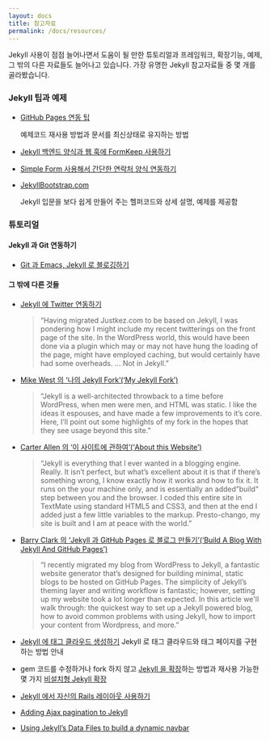 ```yaml
---
layout: docs
title: 참고자료
permalink: /docs/resources/
---
```


Jekyll 사용이 점점 늘어나면서 도움이 될 만한 튜토리얼과 프레임워크, 확장기능, 예제, 그 밖의 다른 자료들도 늘어나고 있습니다. 가장 유명한 Jekyll 참고자료들 중 몇 개를 골라봤습니다.

### Jekyll 팁과 예제

- [GitHub Pages 연동 팁](https://gist.github.com/2890453)

  예제코드 재사용 방법과 문서를 최신상태로 유지하는 방법

- [Jekyll 백엔드 양식과 웹 훅에 FormKeep 사용하기](https://formkeep.com/)
- [Simple Form 사용해서 간단한 연락처 양식
  연동하기](http://getsimpleform.com/)
- [JekyllBootstrap.com](http://jekyllbootstrap.com)

  Jekyll 입문을 보다 쉽게 만들어 주는 헬퍼코드와 상세 설명,
  예제를 제공함

### 튜토리얼

#### Jekyll 과 Git 연동하기

- [Git 과 Emacs, Jekyll 로 블로깅하기](http://metajack.im/2009/01/23/blogging-with-git-emacs-and-jekyll/)

#### 그 밖에 다른 것들

- [Jekyll 에 Twitter 연동하기](http://www.justkez.com/integrating-twitter-with-jekyll/)
  > “Having migrated Justkez.com to be based on Jekyll, I was pondering how I might include my recent twitterings on the front page of the site. In the WordPress world, this would have been done via a plugin which may or may not have hung the loading of the page, might have employed caching, but would certainly have had some overheads. … Not in Jekyll.”
- [Mike West 의 ‘나의 Jekyll Fork’(‘My Jekyll Fork’)](http://mikewest.org/2009/11/my-jekyll-fork)
  > “Jekyll is a well-architected throwback to a time before WordPress, when men were men, and HTML was static. I like the ideas it espouses, and have made a few improvements to it’s core. Here, I’ll point out some highlights of my fork in the hopes that they see usage beyond this site.”
- [Carter Allen 의 ‘이 사이트에 관하여’(‘About this Website’)](http://cartera.me/2010/08/12/about-this-website/)
  > “Jekyll is everything that I ever wanted in a blogging engine. Really. It isn’t perfect, but what’s excellent about it is that if there’s something wrong, I know exactly how it works and how to fix it. It runs on the your machine only, and is essentially an added”build" step between you and the browser. I coded this entire site in TextMate using standard HTML5 and CSS3, and then at the end I added just a few little variables to the markup. Presto-chango, my site is built and I am at peace with the world.”
- [Barry Clark 의 ‘Jekyll 과 GitHub Pages 로 블로그 만들기’(‘Build A Blog With Jekyll And GitHub Pages’)](http://www.smashingmagazine.com/2014/08/01/build-blog-jekyll-github-pages/)
  > “I recently migrated my blog from WordPress to Jekyll, a fantastic website generator that’s designed for building minimal, static blogs to be hosted on GitHub Pages. The simplicity of Jekyll’s theming layer and writing workflow is fantastic; however, setting up my website took a lot longer than expected. In this article we'll walk through: the quickest way to set up a Jekyll powered blog, how to avoid common problems with using Jekyll, how to import your content from Wordpress, and more.”
- [Jekyll 에 태그 클라우드 생성하기](http://www.justkez.com/generating-a-tag-cloud-in-jekyll/)
Jekyll 로 태그 클라우드와 태그 페이지를 구현하는 방법 안내

- gem 코드를 수정하거나 fork 하지 않고 [Jekyll 을 확장](https://github.com/rfelix/jekyll_ext)하는 방법과 재사용 가능한 몇 가지 [비설치형 Jekyll 확장](https://wiki.github.com/rfelix/jekyll_ext/extensions)

- [Jekyll 에서 자신의 Rails 레이아웃 사용하기](http://numbers.brighterplanet.com/2010/08/09/sharing-rails-views-with-jekyll)

- [Adding Ajax pagination to Jekyll](https://eduardoboucas.com/blog/2014/11/10/adding-ajax-pagination-to-jekyll.html)

- [Using Jekyll’s Data Files to build a dynamic navbar](http://blog.jordanthornquest.com/post/119506660470/building-dynamic-navbars-in-jekyll)
